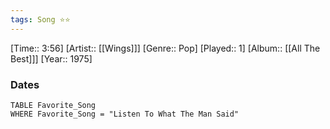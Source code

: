 ```yaml
---
tags: Song ⭐⭐ 
---
```

[Time:: 3:56]
[Artist:: [[Wings]]]
[Genre:: Pop]
[Played:: 1]
[Album:: [[All The Best]]]
[Year:: 1975]
### Dates
````dataview
TABLE Favorite_Song
WHERE Favorite_Song = "Listen To What The Man Said"
````